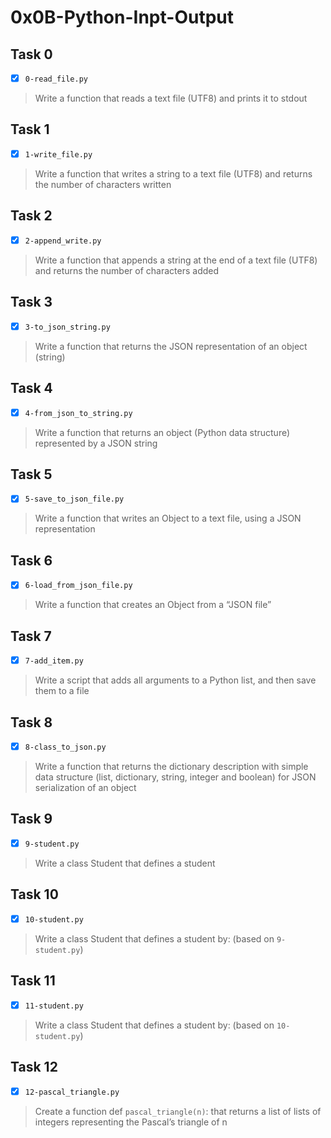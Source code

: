 # 0x0B-Python-Inpt-Output

## Task 0
- [x] `0-read_file.py`
> Write a function that reads a text file (UTF8) and prints it to stdout

## Task 1
- [x] `1-write_file.py`
> Write a function that writes a string to a text file (UTF8) and returns the number of characters written

## Task 2
- [x] `2-append_write.py`
> Write a function that appends a string at the end of a text file (UTF8) and returns the number of characters added

## Task 3
- [x] `3-to_json_string.py`
> Write a function that returns the JSON representation of an object (string)

## Task 4
- [x] `4-from_json_to_string.py`
> Write a function that returns an object (Python data structure) represented by a JSON string

## Task 5
- [x] `5-save_to_json_file.py`
> Write a function that writes an Object to a text file, using a JSON representation

## Task 6
- [x] `6-load_from_json_file.py`
> Write a function that creates an Object from a “JSON file”

## Task 7
- [x] `7-add_item.py`
> Write a script that adds all arguments to a Python list, and then save them to a file

## Task 8
- [x] `8-class_to_json.py`
> Write a function that returns the dictionary description with simple data structure (list, dictionary, string, integer and boolean) for JSON serialization of an object

## Task 9
- [x] `9-student.py`
> Write a class Student that defines a student

## Task 10
- [x] `10-student.py`
> Write a class Student that defines a student by: (based on `9-student.py`)

## Task 11
- [x] `11-student.py`
> Write a class Student that defines a student by: (based on `10-student.py`)

## Task 12
- [x] `12-pascal_triangle.py`
> Create a function def `pascal_triangle(n)`: that returns a list of lists of integers representing the Pascal’s triangle of n

